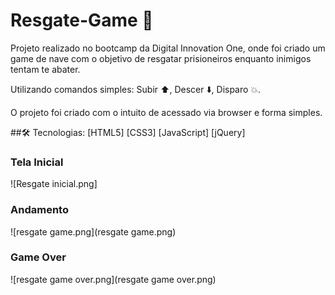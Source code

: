 # Resgate-Game 🚁
Projeto realizado no bootcamp da Digital Innovation One, onde foi criado um game de nave
com o objetivo de resgatar prisioneiros enquanto inimigos tentam te abater.

Utilizando comandos simples:
Subir ⬆️,
Descer ⬇️,
Disparo 💥.

O projeto foi criado com o intuito de acessado via browser e forma simples.

##🛠 Tecnologias:
[HTML5]
[CSS3]
[JavaScript]
[jQuery]

### Tela Inicial
  ![Resgate inicial.png]

### Andamento
  ![resgate game.png](resgate game.png)

### Game Over
  ![resgate game over.png](resgate game over.png)
